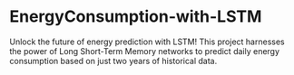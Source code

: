 # EnergyConsumption-with-LSTM
Unlock the future of energy prediction with LSTM! This project harnesses the power of Long Short-Term Memory networks to predict daily energy consumption based on just two years of historical data.
